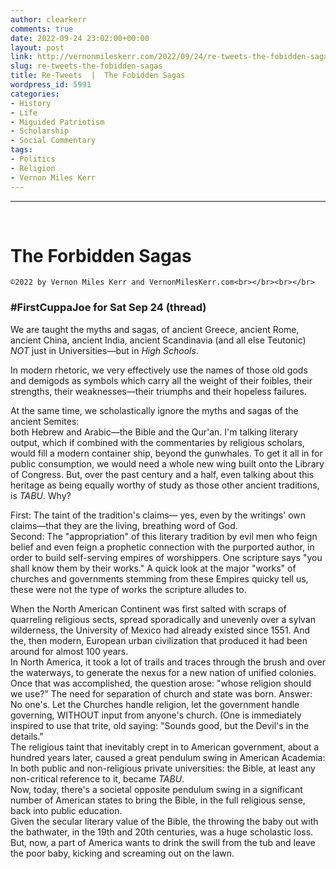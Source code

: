 ```yaml
---
author: clearkerr
comments: true
date: 2022-09-24 23:02:00+00:00
layout: post
link: http://vernonmileskerr.com/2022/09/24/re-tweets-the-fobidden-sagas/
slug: re-tweets-the-fobidden-sagas
title: Re-Tweets  |  The Fobidden Sagas
wordpress_id: 5991
categories:
- History
- Life
- Miguided Patriotism
- Scholarship
- Social Commentary
tags:
- Politics
- Religion
- Vernon Miles Kerr
---
```


* * *




 




# The Forbidden Sagas



    
    ©2022 by Vernon Miles Kerr and VernonMilesKerr.com<br></br><br></br>






### #FirstCuppaJoe for Sat Sep 24 (thread)







We are taught the myths and sagas, of ancient Greece, ancient Rome, ancient China, ancient India, ancient Scandinavia (and all else Teutonic) _NOT_ just in Universities—but in _High Schools_.







In modern rhetoric, we very effectively use the names of those old gods and demigods as symbols which carry all the weight of their foibles, their strengths, their weaknesses—their triumphs and their hopeless failures.







At the same time, we scholastically ignore the myths and sagas of the ancient Semites:  
both Hebrew and Arabic—the Bible and the Qur'an. I'm talking literary output, which if combined with the commentaries by religious scholars, would fill a modern container ship, beyond the gunwhales. To get it all in for public consumption, we would need a whole new wing built onto the Library of Congress. But, over the past century and a half, even talking about this heritage as being equally worthy of study as those other ancient traditions, is _TABU_. Why?







First: The taint of the tradition's claims— yes, even by the writings' own claims—that they are the living, breathing word of God.  
Second: The "appropriation" of this literary tradition by evil men who feign belief and even feign a prophetic connection with the purported author, in order to build self-serving empires of worshippers. One scripture says "you shall know them by their works."  A quick look at the major "works" of churches and governments stemming from these Empires quicky tell us, these were not the type of works the scripture alludes to.







When the North American Continent was first salted with scraps of quarreling religious sects, spread sporadically and unevenly over a sylvan wilderness, the University of Mexico had already existed since 1551. And the, then modern, European urban civilization that produced it had been around for almost 100 years.  
In North America, it took a lot of trails and traces through the brush and over the waterways, to generate the nexus for a new nation of unified colonies. Once that was accomplished, the question arose: "whose religion should we use?" The need for separation of church and state was born. Answer: No one's. Let the Churches handle religion, let the government handle governing, WITHOUT input from anyone's church. (One is immediately inspired to use that trite, old saying: "Sounds good, but the Devil's in the details."  
The religious taint that inevitably crept in to American government, about a hundred years later, caused a great pendulum swing in American Academia: In both public and non-religious private universities: the Bible, at least any non-critical reference to it, became _TABU_.  
Now, today, there's a societal opposite pendulum swing in a significant number of American states to bring the Bible, in the full religious sense, back into public education.  
Given the secular literary value of the Bible, the throwing the baby out with the bathwater, in the 19th and 20th centuries, was a huge scholastic loss. But, now, a part of America wants to drink the swill from the tub and leave the poor baby, kicking and screaming out on the lawn.




